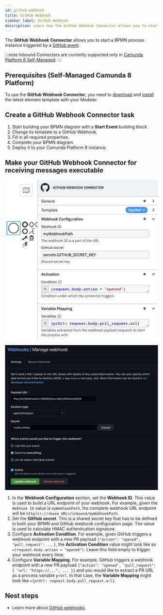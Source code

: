 ```yaml
---
id: github-webhook
title: GitHub Webhook
sidebar_label: GitHub Webhook
description: Learn how the GitHub Webhook Connector allows you to start a BPMN process instance triggered by a GitHub event.
---
```


The **GitHub Webhook Connector** allows you to start a BPMN process instance triggered by a [GitHub event](https://docs.github.com/en/developers/webhooks-and-events/webhooks/about-webhooks).

:::note
Inbound Connectors are currently supported only in [Camunda Platform 8 Self-Managed](../../../self-managed/about-self-managed.md).
:::

## Prerequisites (Self-Managed Camunda 8 Platform)

To use the **GitHub Webhook Connector**, you need to [download](https://github.com/camunda/connectors-bundle/tree/main/connectors/github/element-templates) and [install](https://docs.camunda.io/docs/next/components/modeler/desktop-modeler/element-templates/configuring-templates/) the latest element template with your Modeler.

## Create a GitHub Webhook Connector task

1. Start building your BPMN diagram with a **Start Event** building block.
2. Change its template to a GitHub Webhook.
3. Fill in all required properties.
4. Complete your BPMN diagram.
5. Deploy it to your Camunda Platform 8 instance.

## Make your GitHub Webhook Connector for receiving messages executable

![GitHub Webhook Connector](../img/use-github-connector-template.png)

![GitHub Webhook](../img/use-inbound-connector-template-filled-gh.png)

1. In the **Webhook Configuration** section, set the **Webhook ID**. This value is used to build a URL endpoint of your webhook. For example, given the `Webhook ID` value is `myWebhookPath`, the complete webhook URL endpoint will be `http(s)://<base URL>/inbound/myWebhookPath`.
2. Set the **GitHub secret**. This is a shared secret key that has to be defined in both your BPMN and GitHub webhook configuration page. The value is used to calculate HMAC authentication signature.
3. Configure **Activation Condition**. For example, given GitHub triggers a webhook endpoint with a new PR payload `{"action": "opened", "pull_request": ...}`, the **Activation Condition** value might look like as `=(request.body.action = "opened")`. Leave this field empty to trigger your webhook every time.
4. Configure **Variable Mapping**. For example, GitHub triggers a webhook endpoint with a new PR payload `{"action": "opened", "pull_request": { "url: "https://...", ... }}` and you would like to extract a PR URL as a process variable `prUrl`. In that case, the **Variable Mapping** might look like `={prUrl: request.body.pull_request.url}`.

## Nest steps

- Learn more about [GitHub webhooks](https://docs.github.com/en/developers/webhooks-and-events/webhooks/about-webhooks).
